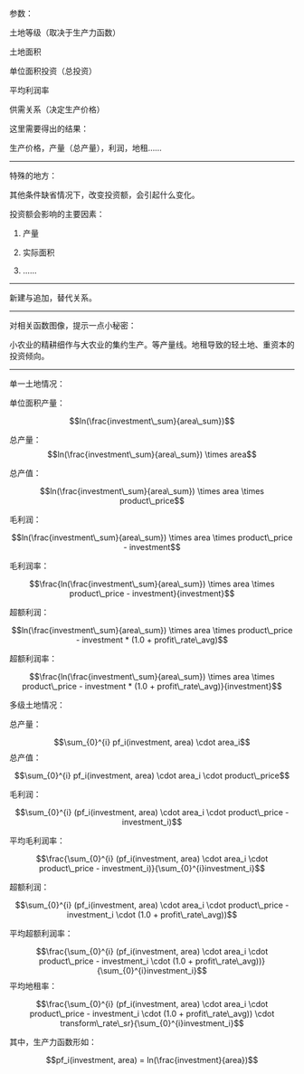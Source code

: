 参数：

土地等级（取决于生产力函数）

土地面积

单位面积投资（总投资）

平均利润率

供需关系（决定生产价格）

这里需要得出的结果：

生产价格，产量（总产量），利润，地租……

---

特殊的地方：

其他条件缺省情况下，改变投资额，会引起什么变化。

投资额会影响的主要因素：

1. 产量

2. 实际面积

3. ……

---

新建与追加，替代关系。

---

对相关函数图像，提示一点小秘密：

小农业的精耕细作与大农业的集约生产。等产量线。地租导致的轻土地、重资本的投资倾向。

---

单一土地情况：

单位面积产量：

$$ln(\frac{investment\_sum}{area\_sum})$$

总产量：
$$ln(\frac{investment\_sum}{area\_sum}) \times area$$

总产值：

$$ln(\frac{investment\_sum}{area\_sum}) \times area \times product\_price$$

毛利润：

$$ln(\frac{investment\_sum}{area\_sum}) \times area \times product\_price - investment$$

毛利润率：

$$\frac{ln(\frac{investment\_sum}{area\_sum}) \times area \times product\_price - investment}{investment}$$

超额利润：

$$ln(\frac{investment\_sum}{area\_sum}) \times area \times product\_price - investment * (1.0 + profit\_rate\_avg)$$

超额利润率：

$$\frac{ln(\frac{investment\_sum}{area\_sum}) \times area \times product\_price - investment * (1.0 + profit\_rate\_avg)}{investment}$$

多级土地情况：

总产量：

$$\sum_{0}^{i} pf_i(investment, area) \cdot area_i$$
总产值：

$$\sum_{0}^{i} pf_i(investment, area) \cdot area_i \cdot product\_price$$

毛利润：

$$\sum_{0}^{i} (pf_i(investment, area) \cdot area_i \cdot product\_price - investment_i)$$

平均毛利润率：

$$\frac{\sum_{0}^{i} (pf_i(investment, area) \cdot area_i \cdot product\_price - investment_i)}{\sum_{0}^{i}investment_i}$$

超额利润：

$$\sum_{0}^{i} (pf_i(investment, area) \cdot area_i \cdot product\_price - investment_i \cdot (1.0 + profit\_rate\_avg))$$

平均超额利润率：

$$\frac{\sum_{0}^{i} (pf_i(investment, area) \cdot area_i \cdot product\_price - investment_i \cdot (1.0 + profit\_rate\_avg))}{\sum_{0}^{i}investment_i}$$
平均地租率：

$$\frac{\sum_{0}^{i} (pf_i(investment, area) \cdot area_i \cdot product\_price - investment_i \cdot (1.0 + profit\_rate\_avg)) \cdot transform\_rate\_sr}{\sum_{0}^{i}investment_i}$$

其中，生产力函数形如：

$$pf_i(investment, area) = ln(\frac{investment}{area})$$
